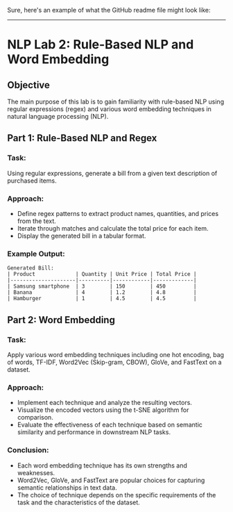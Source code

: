 Sure, here's an example of what the GitHub readme file might look like:

---

# NLP Lab 2: Rule-Based NLP and Word Embedding

## Objective
The main purpose of this lab is to gain familiarity with rule-based NLP using regular expressions (regex) and various word embedding techniques in natural language processing (NLP).

## Part 1: Rule-Based NLP and Regex
### Task:
Using regular expressions, generate a bill from a given text description of purchased items.

### Approach:
- Define regex patterns to extract product names, quantities, and prices from the text.
- Iterate through matches and calculate the total price for each item.
- Display the generated bill in a tabular format.

### Example Output:
```
Generated Bill:
| Product             | Quantity | Unit Price | Total Price |
|---------------------|----------|------------|-------------|
| Samsung smartphone  | 3        | 150        | 450         |
| Banana              | 4        | 1.2        | 4.8         |
| Hamburger           | 1        | 4.5        | 4.5         |
```

## Part 2: Word Embedding
### Task:
Apply various word embedding techniques including one hot encoding, bag of words, TF-IDF, Word2Vec (Skip-gram, CBOW), GloVe, and FastText on a dataset.

### Approach:
- Implement each technique and analyze the resulting vectors.
- Visualize the encoded vectors using the t-SNE algorithm for comparison.
- Evaluate the effectiveness of each technique based on semantic similarity and performance in downstream NLP tasks.

### Conclusion:
- Each word embedding technique has its own strengths and weaknesses.
- Word2Vec, GloVe, and FastText are popular choices for capturing semantic relationships in text data.
- The choice of technique depends on the specific requirements of the task and the characteristics of the dataset.
